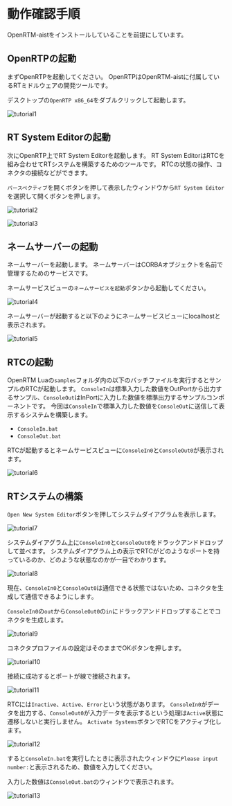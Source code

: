 # 動作確認手順

OpenRTM-aistをインストールしていることを前提にしています。

## OpenRTPの起動
まずOpenRTPを起動してください。
OpenRTPはOpenRTM-aistに付属しているRTミドルウェアの開発ツールです。


デスクトップの`OpenRTP x86_64`をダブルクリックして起動します。

![tutorial1](https://user-images.githubusercontent.com/6216077/47963219-3845fa00-e06c-11e8-8fbb-8efce9b3c6e1.png)

## RT System Editorの起動
次にOpenRTP上でRT System Editorを起動します。
RT System EditorはRTCを組み合わせてRTシステムを構築するためのツールです。
RTCの状態の操作、コネクタの接続などができます。

`パースペクティブ`を開くボタンを押して表示したウィンドウから`RT System Editor`を選択して開くボタンを押します。

![tutorial2](https://user-images.githubusercontent.com/6216077/47963218-37ad6380-e06c-11e8-8af6-a157897b4c73.png)

![tutorial3](https://user-images.githubusercontent.com/6216077/47963217-37ad6380-e06c-11e8-90af-da7f3bd0956e.png)


## ネームサーバーの起動

ネームサーバーを起動します。
ネームサーバーはCORBAオブジェクトを名前で管理するためのサービスです。

ネームサービスビューの`ネームサービスを起動`ボタンから起動してください。

![tutorial4](https://user-images.githubusercontent.com/6216077/47963216-37ad6380-e06c-11e8-8263-6ec19fc99670.png)

ネームサーバーが起動すると以下のようにネームサービスビューにlocalhostと表示されます。

![tutorial5](https://user-images.githubusercontent.com/6216077/47963215-3714cd00-e06c-11e8-8e97-547e7aef1df1.png)

## RTCの起動
OpenRTM Luaの`samples`フォルダ内の以下のバッチファイルを実行するとサンプルのRTCが起動します。
`ConsoleIn`は標準入力した数値をOutPortから出力するサンプル、`ConsoleOut`はInPortに入力した数値を標準出力するサンプルコンポーネントです。
今回は`ConsoleIn`で標準入力した数値を`ConsoleOut`に送信して表示するシステムを構築します。

* `ConsoleIn.bat`
* `ConsoleOut.bat`

RTCが起動するとネームサービスビューに`ConsoleIn0`と`ConsoleOut0`が表示されます。

![tutorial6](https://user-images.githubusercontent.com/6216077/47963213-3714cd00-e06c-11e8-95a7-a18517af728b.png)

## RTシステムの構築
`Open New System Editor`ボタンを押してシステムダイアグラムを表示します。

![tutorial7](https://user-images.githubusercontent.com/6216077/47963212-3714cd00-e06c-11e8-96e7-a8728b858b8c.png)

システムダイアグラム上に`ConsoleIn0`と`ConsoleOut0`をドラックアンドドロップして並べます。
システムダイアグラム上の表示でRTCがどのようなポートを持っているのか、どのような状態なのかが一目でわかります。

![tutorial8](https://user-images.githubusercontent.com/6216077/47963225-38de9080-e06c-11e8-881d-563598b56aa5.png)

現在、`ConsoleIn0`と`ConsoleOut0`は通信できる状態ではないため、コネクタを生成して通信できるようにします。

`ConsoleIn0`の`out`から`ConsoleOut0`の`in`にドラックアンドドロップすることでコネクタを生成します。

![tutorial9](https://user-images.githubusercontent.com/6216077/47963224-38de9080-e06c-11e8-9ea7-46330b5d1bfb.png)

コネクタプロファイルの設定はそのままでOKボタンを押します。

![tutorial10](https://user-images.githubusercontent.com/6216077/47963223-38de9080-e06c-11e8-9e12-90f177ea7f7f.png)

接続に成功するとポートが線で接続されます。

![tutorial11](https://user-images.githubusercontent.com/6216077/47963222-3845fa00-e06c-11e8-8d3b-83f99ab3c320.png)

RTCには`Inactive`、`Active`、`Error`という状態があります。
`ConsoleIn0`がデータを出力する、`ConsoleOut0`が入力データを表示するという処理は`Active`状態に遷移しないと実行しません。
`Activate Systems`ボタンでRTCをアクティブ化します。

![tutorial12](https://user-images.githubusercontent.com/6216077/47963221-3845fa00-e06c-11e8-88ba-aacc93a888bf.png)

すると`ConsoleIn.bat`を実行したときに表示されたウィンドウに`Please input number:`と表示されるため、数値を入力してください。

入力した数値は`ConsoleOut.bat`のウィンドウで表示されます。

![tutorial13](https://user-images.githubusercontent.com/6216077/47963220-3845fa00-e06c-11e8-9113-eb065b47888a.png)
